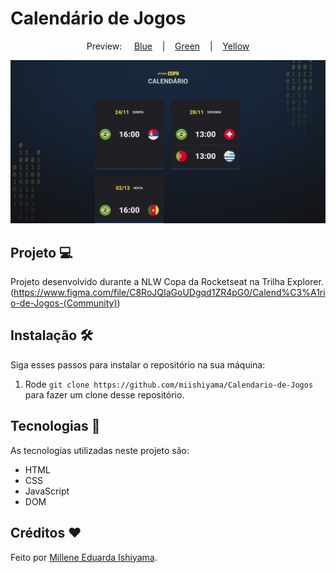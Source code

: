 # Calendário de Jogos

<p align="center">
  Preview:
    &nbsp;&nbsp;&nbsp;
  <a href="./preview/Blue">Blue</a>
    &nbsp;&nbsp;&nbsp;|&nbsp;&nbsp;&nbsp;
  <a href="./preview/Green">Green</a>
    &nbsp;&nbsp;&nbsp;|&nbsp;&nbsp;&nbsp;
  <a href="./preview/Yellow">Yellow</a>
</p>

![preview](./preview/Blue/Calendario-de-Jogos-Blue.png)

## Projeto 💻
Projeto desenvolvido durante a NLW Copa da Rocketseat na Trilha Explorer. <br>
(https://www.figma.com/file/C8RoJQIaGoUDgqd1ZR4pG0/Calend%C3%A1rio-de-Jogos-(Community))

## Instalação 🛠
Siga esses passos para instalar o repositório na sua máquina:
1. Rode `git clone https://github.com/miishiyama/Calendario-de-Jogos` para fazer um clone desse repositório.

## Tecnologias 🚀
As tecnologias utilizadas neste projeto são:
- HTML
- CSS
- JavaScript
- DOM

## Créditos ❤️
Feito por [Millene Eduarda Ishiyama](https://github.com/miishiyama/).
